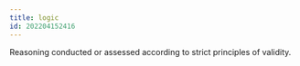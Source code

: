 ```yaml
---
title: logic
id: 202204152416
---
```


Reasoning conducted or assessed according to strict principles of validity.
